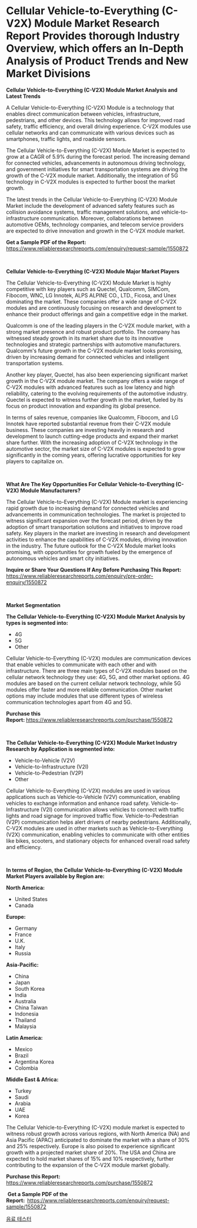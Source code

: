 <p><h1>Cellular Vehicle-to-Everything (C-V2X) Module Market Research Report Provides thorough Industry Overview, which offers an In-Depth Analysis of Product Trends and New Market Divisions</h1></p><p><strong>Cellular Vehicle-to-Everything (C-V2X) Module Market Analysis and Latest Trends</strong></p>
<p><p>A Cellular Vehicle-to-Everything (C-V2X) Module is a technology that enables direct communication between vehicles, infrastructure, pedestrians, and other devices. This technology allows for improved road safety, traffic efficiency, and overall driving experience. C-V2X modules use cellular networks and can communicate with various devices such as smartphones, traffic lights, and roadside sensors.</p><p>The Cellular Vehicle-to-Everything (C-V2X) Module Market is expected to grow at a CAGR of 5.9% during the forecast period. The increasing demand for connected vehicles, advancements in autonomous driving technology, and government initiatives for smart transportation systems are driving the growth of the C-V2X module market. Additionally, the integration of 5G technology in C-V2X modules is expected to further boost the market growth.</p><p>The latest trends in the Cellular Vehicle-to-Everything (C-V2X) Module Market include the development of advanced safety features such as collision avoidance systems, traffic management solutions, and vehicle-to-infrastructure communication. Moreover, collaborations between automotive OEMs, technology companies, and telecom service providers are expected to drive innovation and growth in the C-V2X module market.</p></p>
<p><strong>Get a Sample PDF of the Report:&nbsp;</strong> <a href="https://www.reliableresearchreports.com/enquiry/request-sample/1550872">https://www.reliableresearchreports.com/enquiry/request-sample/1550872</a></p>
<p>&nbsp;</p>
<p><strong>Cellular Vehicle-to-Everything (C-V2X) Module Major Market Players</strong></p>
<p><p>The Cellular Vehicle-to-Everything (C-V2X) Module Market is highly competitive with key players such as Quectel, Qualcomm, SIMCom, Fibocom, WNC, LG Innotek, ALPS ALPINE CO., LTD., Ficosa, and Unex dominating the market. These companies offer a wide range of C-V2X modules and are continuously focusing on research and development to enhance their product offerings and gain a competitive edge in the market.</p><p>Qualcomm is one of the leading players in the C-V2X module market, with a strong market presence and robust product portfolio. The company has witnessed steady growth in its market share due to its innovative technologies and strategic partnerships with automotive manufacturers. Qualcomm's future growth in the C-V2X module market looks promising, driven by increasing demand for connected vehicles and intelligent transportation systems.</p><p>Another key player, Quectel, has also been experiencing significant market growth in the C-V2X module market. The company offers a wide range of C-V2X modules with advanced features such as low latency and high reliability, catering to the evolving requirements of the automotive industry. Quectel is expected to witness further growth in the market, fueled by its focus on product innovation and expanding its global presence.</p><p>In terms of sales revenue, companies like Qualcomm, Fibocom, and LG Innotek have reported substantial revenue from their C-V2X module business. These companies are investing heavily in research and development to launch cutting-edge products and expand their market share further. With the increasing adoption of C-V2X technology in the automotive sector, the market size of C-V2X modules is expected to grow significantly in the coming years, offering lucrative opportunities for key players to capitalize on.</p></p>
<p>&nbsp;</p>
<p><strong>What Are The Key Opportunities For Cellular Vehicle-to-Everything (C-V2X) Module Manufacturers?</strong></p>
<p><p>The Cellular Vehicle-to-Everything (C-V2X) Module market is experiencing rapid growth due to increasing demand for connected vehicles and advancements in communication technologies. The market is projected to witness significant expansion over the forecast period, driven by the adoption of smart transportation solutions and initiatives to improve road safety. Key players in the market are investing in research and development activities to enhance the capabilities of C-V2X modules, driving innovation in the industry. The future outlook for the C-V2X Module market looks promising, with opportunities for growth fueled by the emergence of autonomous vehicles and smart city initiatives.</p></p>
<p><strong>Inquire or Share Your Questions If Any Before Purchasing This Report:</strong> <a href="https://www.reliableresearchreports.com/enquiry/pre-order-enquiry/1550872">https://www.reliableresearchreports.com/enquiry/pre-order-enquiry/1550872</a></p>
<p>&nbsp;</p>
<p><strong>Market Segmentation</strong></p>
<p><strong>The Cellular Vehicle-to-Everything (C-V2X) Module Market Analysis by types is segmented into:</strong></p>
<p><ul><li>4G</li><li>5G</li><li>Other</li></ul></p>
<p><p>Cellular Vehicle-to-Everything (C-V2X) modules are communication devices that enable vehicles to communicate with each other and with infrastructure. There are three main types of C-V2X modules based on the cellular network technology they use: 4G, 5G, and other market options. 4G modules are based on the current cellular network technology, while 5G modules offer faster and more reliable communication. Other market options may include modules that use different types of wireless communication technologies apart from 4G and 5G.</p></p>
<p><strong>Purchase this Report:&nbsp;</strong><a href="https://www.reliableresearchreports.com/purchase/1550872">https://www.reliableresearchreports.com/purchase/1550872</a></p>
<p>&nbsp;</p>
<p><strong>The Cellular Vehicle-to-Everything (C-V2X) Module Market Industry Research by Application is segmented into:</strong></p>
<p><ul><li>Vehicle-to-Vehicle (V2V)</li><li>Vehicle-to-Infrastructure (V2I)</li><li>Vehicle-to-Pedestrian (V2P)</li><li>Other</li></ul></p>
<p><p>Cellular Vehicle-to-Everything (C-V2X) modules are used in various applications such as Vehicle-to-Vehicle (V2V) communication, enabling vehicles to exchange information and enhance road safety. Vehicle-to-Infrastructure (V2I) communication allows vehicles to connect with traffic lights and road signage for improved traffic flow. Vehicle-to-Pedestrian (V2P) communication helps alert drivers of nearby pedestrians. Additionally, C-V2X modules are used in other markets such as Vehicle-to-Everything (V2X) communication, enabling vehicles to communicate with other entities like bikes, scooters, and stationary objects for enhanced overall road safety and efficiency.</p></p>
<p>&nbsp;</p>
<p><strong>In terms of Region, the Cellular Vehicle-to-Everything (C-V2X) Module Market Players available by Region are:</strong></p>
<p>
    <p> <strong> North America: </strong>
        <ul>
            <li>United States</li>
            <li>Canada</li>
        </ul>
        </p> 
    <p> <strong> Europe: </strong>
        <ul>
            <li>Germany</li>
            <li>France</li>
            <li>U.K.</li>
            <li>Italy</li>
            <li>Russia</li>
        </ul>
        </p> 
    <p> <strong> Asia-Pacific: </strong>
        <ul>
            <li>China</li>
            <li>Japan</li>
            <li>South Korea</li>
            <li>India</li>
            <li>Australia</li>
            <li>China Taiwan</li>
            <li>Indonesia</li>
            <li>Thailand</li>
            <li>Malaysia</li>
        </ul>
        </p> 
    <p> <strong> Latin America: </strong>
        <ul>
            <li>Mexico</li>
            <li>Brazil</li>
            <li>Argentina Korea</li>
            <li>Colombia</li>
        </ul>
        </p> 
    <p> <strong> Middle East & Africa: </strong>
        <ul>
            <li>Turkey</li>
            <li>Saudi</li>
            <li>Arabia</li>
            <li>UAE</li>
            <li>Korea</li>
        </ul>
    </p>
    </p>
<p><p>The Cellular Vehicle-to-Everything (C-V2X) module market is expected to witness robust growth across various regions, with North America (NA) and Asia Pacific (APAC) anticipated to dominate the market with a share of 30% and 25% respectively. Europe is also poised to experience significant growth with a projected market share of 20%. The USA and China are expected to hold market shares of 15% and 10% respectively, further contributing to the expansion of the C-V2X module market globally.</p></p>
<p><strong>Purchase this Report: </strong><a href="https://www.reliableresearchreports.com/purchase/1550872">https://www.reliableresearchreports.com/purchase/1550872</a></p>
<p>&nbsp;<strong>Get a Sample PDF of the Report:&nbsp;&nbsp;</strong><a href="https://www.reliableresearchreports.com/enquiry/request-sample/1550872">https://www.reliableresearchreports.com/enquiry/request-sample/1550872</a></p>
<p><strong></strong></p>
<p><p><a href="https://medium.com/@dunce678678/%EC%9D%8C%EB%A3%8C%ED%92%88-%EC%8B%9C%ED%97%98-%EB%B6%84%EC%84%9D-%EC%8B%9C%EC%9E%A5%EC%9D%80-2031%EB%85%84%EA%B9%8C%EC%A7%80%EC%9D%98-%EC%8B%9C%EC%9E%A5-%EC%A0%90%EC%9C%A0%EC%9C%A8-%ED%81%AC%EA%B8%B0-%EB%B0%8F-%EC%98%88%EC%83%81-%EC%98%88%EC%B8%A1%EC%97%90-%EC%B4%88%EC%A0%90%EC%9D%84-%EB%A7%9E%EC%B6%A5%EB%8B%88%EB%8B%A4-d7846c3fddb9">음료 테스터</a></p></p>